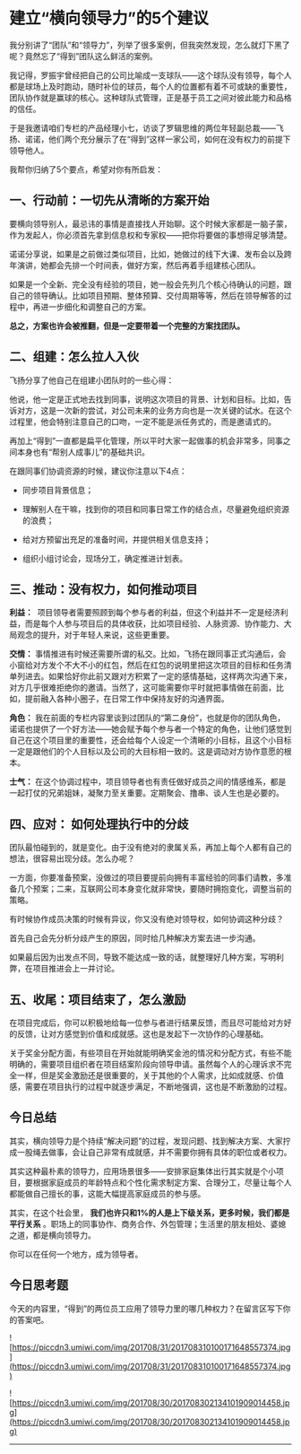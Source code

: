 # 建立“横向领导力”的5个建议

我分别讲了“团队”和“领导力”，列举了很多案例，但我突然发现，怎么就灯下黑了呢？竟然忘了“得到”团队这么鲜活的案例。

我记得，罗振宇曾经把自己的公司比喻成一支球队——这个球队没有领导，每个人都是球场上及时跑动，随时补位的球员，每个人的位置都有着不可或缺的重要性，团队协作就是赢球的核心。这种球队式管理，正是基于员工之间对彼此能力和品格的信任。

于是我邀请咱们专栏的产品经理小七，访谈了罗辑思维的两位年轻副总裁——飞扬、诺诺，他们两个充分展示了在“得到”这样一家公司，如何在没有权力的前提下领导他人。

我帮你归纳了5个要点，希望对你有所启发：

## 一、行动前：一切先从清晰的方案开始

要横向领导别人，最忌讳的事情是直接找人开始聊。这个时候大家都是一脑子蒙，作为发起人，你必须首先拿到信息权和专家权——把你将要做的事想得足够清楚。

诺诺分享说，如果是之前做过类似项目，比如，她做过的线下大课、发布会以及跨年演讲，她都会先排一个时间表，做好方案，然后再着手组建核心团队。

如果是一个全新、完全没有经验的项目，她一般会先列几个核心待确认的问题，跟自己的领导确认。比如项目预期、整体预算、交付周期等等，然后在领导解答的过程中，再进一步细化和调整自己的方案。

 **总之，方案也许会被推翻，但是一定要带着一个完整的方案找团队。**

## 二、组建：怎么拉人入伙

飞扬分享了他自己在组建小团队时的一些心得：

他说，他一定是正式地去找到同事，说明这次项目的背景、计划和目标。比如，告诉对方，这是一次新的尝试，对公司未来的业务方向也是一次关键的试水。在这个过程里，他会特别注意自己的口吻，一定不能是派任务式的，而是邀请式的。

再加上“得到”一直都是扁平化管理，所以平时大家一起做事的机会非常多，同事之间本身也有“帮别人成事儿”的基础共识。

在跟同事们协调资源的时候，建议你注意以下4点：

* 同步项目背景信息；

* 理解别人在干嘛，找到你的项目和同事日常工作的结合点，尽量避免组织资源的浪费；

* 给对方预留出充足的准备时间，并提供相关信息支持；

* 组织小组讨论会，现场分工，确定推进计划表。

## 三、推动：没有权力，如何推动项目

 **利益：**  项目领导者需要照顾到每个参与者的利益，但这个利益并不一定是经济利益，而是每个人参与项目后的具体收获，比如项目经验、人脉资源、协作能力、大局观念的提升，对于年轻人来说，这些更重要。

 **交情：** 事情推进有时候还需要所谓的私交。比如，飞扬在跟同事正式沟通后，会小窗给对方发个不大不小的红包，然后在红包的说明里把这次项目的目标和任务清单列进去。如果恰好你此前又跟对方积累了一定的感情基础，这样两次沟通下来，对方几乎很难拒绝你的邀请。当然了，这可能需要你平时就把事情做在前面，比如，提前融入各种小圈子，在日常工作中保持友好的沟通界面。

 **角色：** 我在前面的专栏内容里谈到过团队的“第二身份”，也就是你的团队角色，诺诺也提供了一个好方法——她会赋予每个参与者一个特定的角色，让他们感觉到自己在这个项目里的重要性，还会给每个人设定一个清晰的小目标，且这个小目标一定是跟他们的个人目标以及公司的大目标相一致的。这是调动对方协作意愿的根本。

 **士气：** 在这个协调过程中，项目领导者也有责任做好成员之间的情感维系，都是一起打仗的兄弟姐妹，凝聚力至关重要。定期聚会、撸串、谈人生也是必要的。

## 四、应对： 如何处理执行中的分歧

团队最怕碰到的，就是变化。由于没有绝对的隶属关系，再加上每个人都有自己的想法，很容易出现分歧。怎么办呢？

一方面，你要准备预案，没做过的项目要提前向拥有丰富经验的同事们请教，多准备几个预案；二来，互联网公司本身变化就非常快，要随时拥抱变化，调整当前的策略。

有时候协作成员决策的时候有异议，你又没有绝对领导权，如何协调这种分歧？

首先自己会先分析分歧产生的原因，同时给几种解决方案去进一步沟通。

如果最后因为出发点不同，导致不能达成一致的话，就整理好几种方案，写明利弊，在项目推进会上一并讨论。    

## 五、收尾：项目结束了，怎么激励

在项目完成后，你可以积极地给每一位参与者进行结果反馈，而且尽可能给对方好的反馈，让对方感觉到价值和成就感。这也是发起下一次协作的心理基础。

关于奖金分配方面，有些项目在开始就能明确奖金池的情况和分配方式，有些不能明确的，需要项目组织者在项目结案阶段向领导申请。虽然每个人的心理诉求不完全一样，但是奖金激励还是很重要的，关于其他的个人需求，比如成就感、价值感，需要在项目执行的过程中就逐步满足，不断地强调，这也是不断激励的过程。

## 今日总结

其实，横向领导力是个持续“解决问题”的过程，发现问题、找到解决方案、大家拧成一股绳去做事，会让自己非常有成就感，并不需要你拥有具体的职位或者权力。

其实这种最朴素的领导力，应用场景很多——安排家庭集体出行其实就是个小项目，要根据家庭成员的年龄特点和个性化需求制定方案、合理分工，尽量让每个人都能做自己擅长的事，这能大幅提高家庭成员的参与感。

其实，在这个社会里， **我们也许只和1%的人是上下级关系，更多时候，我们都是平行关系** 。职场上的同事协作、商务合作、外包管理；生活里的朋友相处、婆媳之道，都是横向领导力。

你可以在任何一个地方，成为领导者。 

## 今日思考题

今天的内容里，“得到”的两位员工应用了领导力里的哪几种权力？在留言区写下你的答案吧。

![https://piccdn3.umiwi.com/img/201708/31/201708310100171648557374.jpg](https://piccdn3.umiwi.com/img/201708/31/201708310100171648557374.jpg)

![https://piccdn3.umiwi.com/img/201708/30/201708302134101909014458.jpg](https://piccdn3.umiwi.com/img/201708/30/201708302134101909014458.jpg)

---
